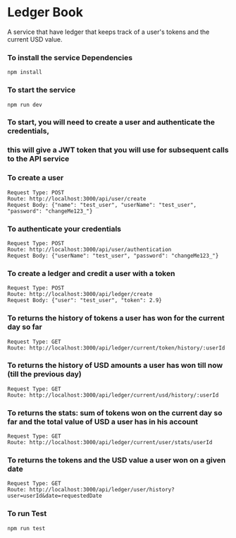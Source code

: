 # Ledger Book

A service that have ledger that keeps track of a user's tokens and the current USD value.

### To install the service Dependencies

```
npm install
```

### To start the service

```
npm run dev
```

### To start, you will need to create a user and authenticate the credentials,

### this will give a JWT token that you will use for subsequent calls to the API service

### To create a user

```
Request Type: POST
Route: http://localhost:3000/api/user/create
Request Body: {"name": "test_user", "userName": "test_user", "password": "changeMe123_"}
```

### To authenticate your credentials

```
Request Type: POST
Route: http://localhost:3000/api/user/authentication
Request Body: {"userName": "test_user", "password": "changeMe123_"}
```

### To create a ledger and credit a user with a token

```
Request Type: POST
Route: http://localhost:3000/api/ledger/create
Request Body: {"user": "test_user", "token": 2.9}
```

### To returns the history of tokens a user has won for the current day so far

```
Request Type: GET
Route: http://localhost:3000/api/ledger/current/token/history/:userId
```

### To returns the history of USD amounts a user has won till now (till the previous day)

```
Request Type: GET
Route: http://localhost:3000/api/ledger/current/usd/history/:userId
```

### To returns the stats: sum of tokens won on the current day so far and the total value of USD a user has in his account

```
Request Type: GET
Route: http://localhost:3000/api/ledger/current/user/stats/userId
```

### To returns the tokens and the USD value a user won on a given date

```
Request Type: GET
Route: http://localhost:3000/api/ledger/user/history?user=userId&date=requestedDate
```

### To run Test

```
npm run test
```
